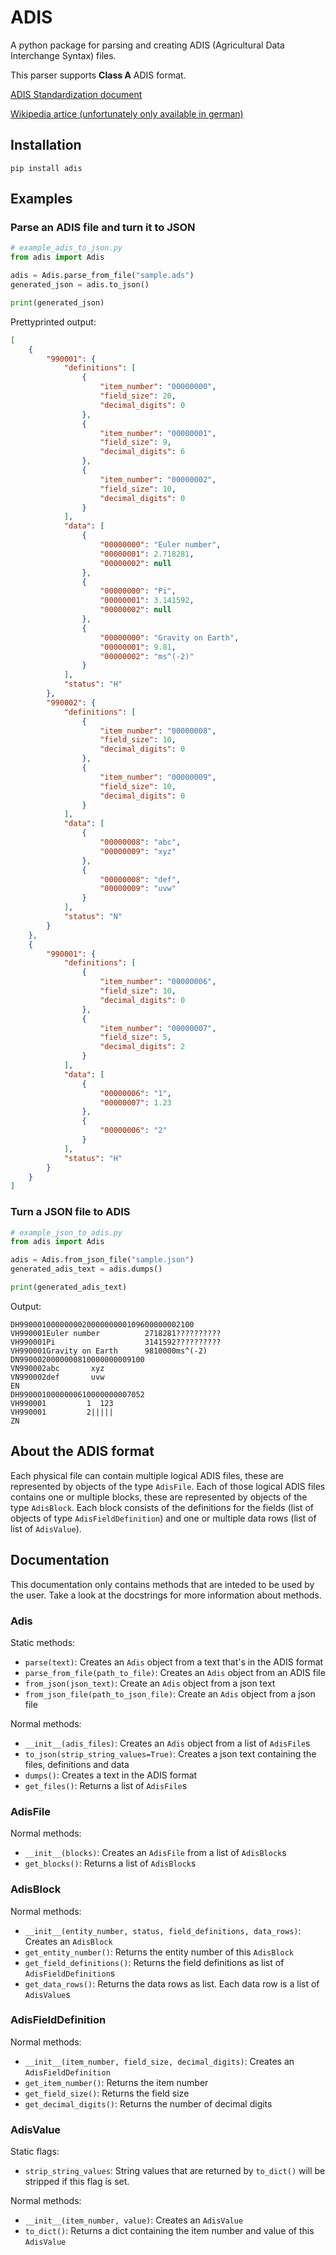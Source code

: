# ADIS
A python package for parsing and creating ADIS (Agricultural Data Interchange Syntax) files. 

This parser supports **Class A** ADIS format.

[ADIS Standardization document](https://www.iso.org/obp/ui/#iso:std:iso:11787:ed-1:v1:en)

[Wikipedia artice (unfortunately only available in german)](https://de.wikipedia.org/wiki/Agricultural_Data_Interchange_Syntax)

## Installation
```
pip install adis
```

## Examples
### Parse an ADIS file and turn it to JSON
```python
# example_adis_to_json.py
from adis import Adis

adis = Adis.parse_from_file("sample.ads")
generated_json = adis.to_json()

print(generated_json)
```
Prettyprinted output:
```json
[
    {
        "990001": {
            "definitions": [
                {
                    "item_number": "00000000",
                    "field_size": 20,
                    "decimal_digits": 0
                },
                {
                    "item_number": "00000001",
                    "field_size": 9,
                    "decimal_digits": 6
                },
                {
                    "item_number": "00000002",
                    "field_size": 10,
                    "decimal_digits": 0
                }
            ],
            "data": [
                {
                    "00000000": "Euler number",
                    "00000001": 2.718281,
                    "00000002": null
                },
                {
                    "00000000": "Pi",
                    "00000001": 3.141592,
                    "00000002": null
                },
                {
                    "00000000": "Gravity on Earth",
                    "00000001": 9.81,
                    "00000002": "ms^(-2)"
                }
            ],
            "status": "H"
        },
        "990002": {
            "definitions": [
                {
                    "item_number": "00000008",
                    "field_size": 10,
                    "decimal_digits": 0
                },
                {
                    "item_number": "00000009",
                    "field_size": 10,
                    "decimal_digits": 0
                }
            ],
            "data": [
                {
                    "00000008": "abc",
                    "00000009": "xyz"
                },
                {
                    "00000008": "def",
                    "00000009": "uvw"
                }
            ],
            "status": "N"
        }
    },
    {
        "990001": {
            "definitions": [
                {
                    "item_number": "00000006",
                    "field_size": 10,
                    "decimal_digits": 0
                },
                {
                    "item_number": "00000007",
                    "field_size": 5,
                    "decimal_digits": 2
                }
            ],
            "data": [
                {
                    "00000006": "1",
                    "00000007": 1.23
                },
                {
                    "00000006": "2"
                }
            ],
            "status": "H"
        }
    }
]
```


### Turn a JSON file to ADIS
```python
# example_json_to_adis.py
from adis import Adis

adis = Adis.from_json_file("sample.json")
generated_adis_text = adis.dumps()

print(generated_adis_text)
```
Output:
```
DH990001000000002000000000109600000002100
VH990001Euler number          2718281??????????
VH990001Pi                    3141592??????????
VH990001Gravity on Earth      9810000ms^(-2)   
DN9900020000000810000000009100
VN990002abc       xyz       
VN990002def       uvw       
EN
DH9900010000000610000000007052
VH990001         1  123
VH990001         2|||||
ZN

```

## About the ADIS format
Each physical file can contain multiple logical ADIS files, these are represented by objects of the type `AdisFile`.
Each of those logical ADIS files contains one or multiple blocks, these are represented by objects of the type `AdisBlock`.
Each block consists of the definitions for the fields (list of objects of type `AdisFieldDefinition`) and one or multiple
data rows (list of list of `AdisValue`).

## Documentation
This documentation only contains methods that are inteded to be used by the user.
Take a look at the docstrings for more information about methods.

### Adis
Static methods:
* `parse(text)`: Creates an `Adis` object from a text that's in the ADIS format
* `parse_from_file(path_to_file)`: Creates an `Adis` object from an ADIS file
* `from_json(json_text)`: Create an `Adis` object from a json text
* `from_json_file(path_to_json_file)`: Create an `Adis` object from a json file

Normal methods:
* `__init__(adis_files)`: Creates an `Adis` object from a list of `AdisFile`s
* `to_json(strip_string_values=True)`: Creates a json text containing the files, definitions and data
* `dumps()`: Creates a text in the ADIS format
* `get_files()`: Returns a list of `AdisFile`s

### AdisFile
Normal methods:
* `__init__(blocks)`: Creates an `AdisFile` from a list of `AdisBlock`s
* `get_blocks()`: Returns a list of `AdisBlock`s

### AdisBlock
Normal methods:
* `__init__(entity_number, status, field_definitions, data_rows)`: Creates an `AdisBlock`
* `get_entity_number()`: Returns the entity number of this `AdisBlock`
* `get_field_definitions()`: Returns the field definitions as list of `AdisFieldDefinition`s
* `get_data_rows()`: Returns the data rows as list. Each data row is a list of `AdisValue`s

### AdisFieldDefinition
Normal methods:
* `__init__(item_number, field_size, decimal_digits)`: Creates an `AdisFieldDefinition`
* `get_item_number()`: Returns the item number
* `get_field_size()`: Returns the field size
* `get_decimal_digits()`: Returns the number of decimal digits

### AdisValue
Static flags:
* `strip_string_values`: String values that are returned by `to_dict()` will be
    stripped if this flag is set.

Normal methods:
* `__init__(item_number, value)`: Creates an `AdisValue`
* `to_dict()`: Returns a dict containing the item number and value of this `AdisValue`
